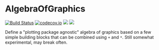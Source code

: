 # AlgebraOfGraphics

[![Build Status](https://travis-ci.org/JuliaPlots/AlgebraOfGraphics.jl.svg?branch=master)](https://travis-ci.org/JuliaPlots/AlgebraOfGraphics.jl)
[![codecov.io](http://codecov.io/github/JuliaPlots/AlgebraOfGraphics.jl/coverage.svg?branch=master)](http://codecov.io/github/JuliaPlots/AlgebraOfGraphics.jl?branch=master)
[![](https://img.shields.io/badge/docs-stable-blue.svg)](https://JuliaPlots.github.io/AlgebraOfGraphics.jl/stable)
[![](https://img.shields.io/badge/docs-dev-blue.svg)](https://JuliaPlots.github.io/AlgebraOfGraphics.jl/dev)

Define a "plotting package agnostic" algebra of graphics based on a few simple building blocks that can be combined using `+` and `*`. Still somewhat experimental, may break often.
